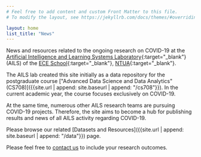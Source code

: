 ```yaml
---
# Feel free to add content and custom Front Matter to this file.
# To modify the layout, see https://jekyllrb.com/docs/themes/#overriding-theme-defaults

layout: home
list_title: "News"
---
```


News and resources related to the ongoing research on COVID-19 at the [Artificial Intelligence and Learning Systems Laboratory](https://www.ails.ece.ntua.gr/){:target="_blank"} (AILS) of the [ECE School](https://www.ece.ntua.gr/en){:target="_blank"}, [NTUA](https://www.ntua.gr/en/){:target="_blank"}.

The AILS lab created this site initially as a data repository for the postgraduate course ["Advanced Data Science and Data Analytics" (CS708)]({{site.url | append: site.baseurl | append: "/cs708"}}). In the current academic year, the course focuses exclusively on COVID-19.

At the same time, numerous other AILS research teams are pursuing COVID-19 projects. Therefore, the site aims to become a hub for publishing results and news of all AILS activity regarding COVID-19.

Please browse our related [Datasets and Resources]({{site.url | append: site.baseurl | append: "/data"}}) page.

Please feel free to [contact us](mailto:covid19@ails.ece.ntua.gr) to include your research outcomes.
